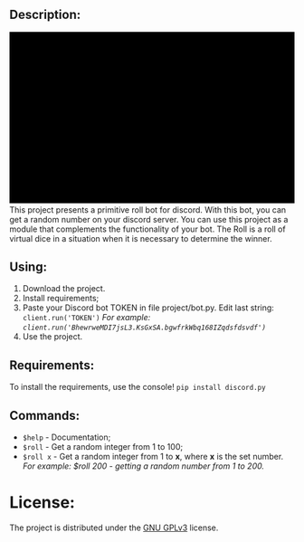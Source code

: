 ## Description:
![example](https://github.com/ytkinroman/simple-discord-roll-bot/blob/main/example.gif)
This project presents a primitive roll bot for discord. With this bot, you can get a random number on your discord server. You can use this project as a module that complements the functionality of your bot. The Roll is a roll of virtual dice in a situation when it is necessary to determine the winner.

## Using:
1. Download the project.
2. Install requirements;
3. Paste your Discord bot TOKEN in file project/bot.py.
Edit last string: `client.run('TOKEN')` *For example: `client.run('BhewrweMDI7jsL3.KsGxSA.bgwfrkWbq168IZqdsfdsvdf')`*
4. Use the project.

## Requirements:
To install the requirements, use the console!
`pip install discord.py`

## Commands:
- `$help` - Documentation;
- `$roll` - Get a random integer from 1 to 100;
- `$roll x` - Get a random integer from 1 to **х**, where **x** is the set number. *For example: $roll 200 - getting a random number from 1 to 200.*

# License:
The project is distributed under the [GNU GPLv3](https://github.com/ytkinroman/simple-discord-roll-bot/blob/main/LICENSE) license.
